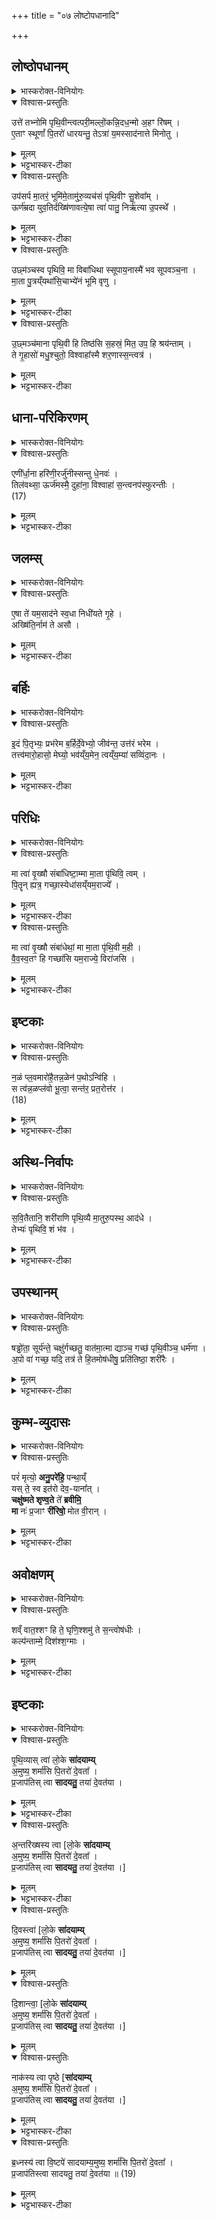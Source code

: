 +++
title = "०७ लोष्टोपधानादि"

+++
<div class="js_include" url="/vedAH_yajuH/taittirIyam/sArasvata-vibhAgaH/AraNyakam/sarva-prastutiH/04_pitR-medhAdi/07_loShTopadhAnAdi"  newLevelForH1="1" includeTitle="true">


## लोष्ठोपधानम्
<details><summary>भास्करोक्त-विनियोगः</summary>

1प्रतिदिशं विधृति-लोष्टानन्वीक्षमाण उपदधाति - उत्ते तभ्नोमीत्यादिभिः प्रतिमन्त्रं प्रथमा जगती । द्वितीया त्रिष्टुप् । तृतीया संस्तारपङ्क्तिः । चतुर्थी मध्येज्योतिर्जगती ॥ 
</details>

<details open><summary>विश्वास-प्रस्तुतिः</summary>

उत्ते॑ तभ्नोमि पृथि॒वीन्त्वत्परी॒मल्लों॒कन्नि॒दध॒न्मो अ॒हꣳ रि॑षम् ।  
ए॒ताꣳ स्थूणां᳚ पि॒तरो॑ धारयन्तु॒ तेऽत्रा॑ य॒मस्साद॑नात्ते मिनोतु ।  
</details>

<details><summary>मूलम्</summary>

उत्ते॑ तभ्नोमि पृथि॒वीन्त्वत्परी॒मल्लों॒कन्नि॒दध॒न्मो अ॒हꣳ रि॑षम् ।  
ए॒ताꣳ स्थूणां᳚ पि॒तरो॑ धारयन्तु॒ तेऽत्रा॑ य॒मस्साद॑नात्ते मिनोतु ।  
</details>

<details><summary>भट्टभास्कर-टीका</summary>

हे प्रेत ! ते तव त्वदर्थं पृथिवीम् उत्तभ्नोमि विधृतिलोष्टैर्दृढीकरोमि त्वत् । षष्ठ्यर्थे पञ्चमी । पर्य् उपरि तवोपरि इमं लोकं निदधत् स्थापयन् अहं मा उ मैव रिषं रिष्टो हिंसितो मा भूवम् । एतां स्थूणां चितिलक्षणां ते त्वदर्थं पितरो धारयन्त्व् अत्र चितौ यमस् ते सादनात् सदनं गृहं मिनोतु ॥  
</details>


<details open><summary>विश्वास-प्रस्तुतिः</summary>

उप॑सर्प मा॒तरं॒ भूमि॑मे॒तामु॑रु॒व्यच॑सं पृथि॒वीꣳ सु॒शेवा᳚म् ।  
ऊर्ण॑म्रदा युव॒तिर्दख्षि॑णावत्ये॒षा त्वा॑ पातु॒ निर्ऋ॑त्या उ॒पस्थे᳚ ।  
</details>

<details><summary>मूलम्</summary>

उप॑सर्प मा॒तरं॒ भूमि॑मे॒तामु॑रु॒व्यच॑सं पृथि॒वीꣳ सु॒शेवा᳚म् ।  
ऊर्ण॑म्रदा युव॒तिर्दख्षि॑णावत्ये॒षा त्वा॑ पातु॒ निर्ऋ॑त्या उ॒पस्थे᳚ ।  
</details>

<details><summary>भट्टभास्कर-टीका</summary>

2उपसर्पेति ॥ सर्वस्य मातृस्थानीयाम् एतां भूमिम् उपसर्प उपगच्छ हे प्रेत! उरुव्यचसं महावकाशां पृथिवीं क्रियाशब्दोऽयम् । प्रथितां विस्तीर्णां सुशेवां सुसुखाम् एषा च भूमिर् ऊर्णम्रदा ऊर्णावन् मृदुतरा स्त्रीवत् सुखकरी मिश्रयित्री वा धान्यादीनां दक्षिणावती दानस्य निमित्तभूता त्वा त्वां निर्ऋत्या उपस्थे विभक्तिव्यत्ययः । मृत्युदेवताया उपस्थात् पार्श्वात् पातु ॥  
</details>

<details open><summary>विश्वास-प्रस्तुतिः</summary>

उछ्म॑ञ्चस्व पृथिवि॒ मा विबा॑धिथा स्सूपाय॒नास्मै॑ भव सूपवञ्च॒ना ।  
मा॒ता पु॒त्रय्ँयथा॑सि॒चाभ्ये॑नं भूमि वृणु ।  
</details>

<details><summary>मूलम्</summary>

उछ्म॑ञ्चस्व पृथिवि॒ मा विबा॑धिथा स्सूपाय॒नास्मै॑ भव सूपवञ्च॒ना ।  
मा॒ता पु॒त्रय्ँयथा॑सि॒चाभ्ये॑नं भूमि वृणु ।  
</details>

<details><summary>भट्टभास्कर-टीका</summary>

3उदिति ॥ श्वसितेरन्तर्भावितण्यर्थस्यैतद्रूपम् । हे पृथिवि! इमं प्रेतम् उच्छ्मञ्चस्व उच्छ्वासय मा विबाधिथा मा विबाधिष्टाः । छान्दसस्सिज्लोपः । अस्मै अस्य प्रेतस्य सूपायना सूपगमना भव सूपवञ्चना सुप्रतिष्ठाना सूपवश्वना अथ चरणीया भव । किञ्च - हे भूमि! एनम् अभिवृणु छादय । यथा माता पुत्रं बालम् अङ्कगतं सिचा वस्त्रदशया अभिवृणोति तद्वत् ॥  
</details>

<details open><summary>विश्वास-प्रस्तुतिः</summary>

उ॒छ्मञ्च॑माना पृथि॒वी हि तिष्ठ॑सि स॒हस्रं॒ मित॒ उप॒ हि श्रय॑न्ताम् ।  
ते गृ॒हासो॑ मधु॒श्चुतो॒ विश्वाहा᳚स्मै शर॒णास्स॒न्त्वत्र॑ ।  
</details>

<details><summary>मूलम्</summary>

उ॒छ्मञ्च॑माना पृथि॒वी हि तिष्ठ॑सि स॒हस्रं॒ मित॒ उप॒ हि श्रय॑न्ताम् ।  
ते गृ॒हासो॑ मधु॒श्चुतो॒ विश्वाहा᳚स्मै शर॒णास्स॒न्त्वत्र॑ ।  
</details>

<details><summary>भट्टभास्कर-टीका</summary>

4उच्छ्मञ्चमानेति ॥ हिशब्दो हेतौ । यस्मात् त्वां पृथिवी विस्तिर्णा उच्छ्मञ्चमाना एतं प्रेतं मातेव बहुमन्यमाना तिष्ठसि । यस्माच्च सहस्रं मितः । वचनव्यत्ययः । मिताः शर्करा उपश्रयन्ताम् उपश्रयन्ते समन्ताद् धारयन्ति । लडर्थे लोट् । यस्मादेवं तस्मात् ते प्रकृताः पृथिवीशर्करा गृहसामानाधिकरण्यात् पुंस्त्वम् । गृहासः गृहभूता मधुश्चुतः मधुरसस्य अन्नस्य मधुन एव वा क्षरितारः विश्वाहा सर्वदा अस्मै प्रेताय शरणा आश्रयभूताः सन्तु भवन्त्व् अत्र लोके ॥  
</details>

## धाना-परिकिरणम्
<details><summary>भास्करोक्त-विनियोगः</summary>

5तिलमिश्राभिर्धानाभिस् त्रिर् अपसव्यं परिकिरति - एणीरित्य् अस्तारपङ्क्तिः ॥ 
</details>


<details open><summary>विश्वास-प्रस्तुतिः</summary>

एणी᳚र्धा॒ना हरि॑णी॒रर्जु॑नीस्सन्तु धे॒नवः॑ ।  
तिल॑वथ्सा॒ ऊर्ज॑मस्मै॒ दुहा॑ना॒ विश्वाहा॑ स॒न्त्वनप॑स्फुरन्तीः ।  
(17)  
</details>

<details><summary>मूलम्</summary>

एणी᳚र्धा॒ना हरि॑णी॒रर्जु॑नीस्सन्तु धे॒नवः॑ ।  
तिल॑वथ्सा॒ ऊर्ज॑मस्मै॒ दुहा॑ना॒ विश्वाहा॑ स॒न्त्वनप॑स्फुरन्तीः ।  
(17)  
</details>

<details><summary>भट्टभास्कर-टीका</summary>

एतशब्दात् 'वर्णादनुदात्तात्' इत्यादिना ङीप्नकारयोश्छान्दस णत्वम्, ‘वा छन्दसि' इति जसि पूर्वसवर्णः । एणीः श्वेता धाना भ्रष्टा यवा हरिणीर् हरितवर्णाः । अर्जुनीः शुद्धा भर्जनविशेष वर्णभेदा एवम्भूता धाना अस्मै प्रेताय धेनवः सन्तु तद्वत् कामदुधास्सन्तु । तिलवत्सा मिश्रितास् तिलास् तासां वत्सत्वेन रूप्यन्ते तिलैर्वा वत्सस् तद्वत्यः । उर्जम् अन्नं बलं वा दुहानाः क्षरन्त्यः विश्वाहा विश्वेष्वहस्सु सर्वदा अनपस्फुरन्तीर् अचलन्त्यः सन्तु ॥  
</details>

## जलम्स्
<details><summary>भास्करोक्त-विनियोगः</summary>

6अन्तश्शरा[श्शराव]स्थजलं दक्षिणत उपदधाति - एषेति ॥ 
</details>

<details open><summary>विश्वास-प्रस्तुतिः</summary>

ए॒षा ते॑ यम॒साद॑ने स्व॒धा निधी॑यते गृ॒हे ।  
अख्षि॑ति॒र्नाम॑ ते असौ ।  
</details>

<details><summary>मूलम्</summary>

ए॒षा ते॑ यम॒साद॑ने स्व॒धा निधी॑यते गृ॒हे ।  
अख्षि॑ति॒र्नाम॑ ते असौ ।  
</details>

<details><summary>भट्टभास्कर-टीका</summary>

हे प्रेत! यमसादने यमराष्ट्रं यत् ते गृहं तत्र एषा स्वधा निधीयते स्थाप्यते । सा ते अक्षितिर् नाम प्रसिद्ध्य् अक्षीणा ह्य् असाविति प्रेतस्य नाम सम्बुद्ध्या निर्देशः यज्ञशर्मन् ।।  
</details>

## बर्हिः
<details><summary>भास्करोक्त-विनियोगः</summary>

7समूलं बर्हिर्दक्षिणा स्तृणाति - इदमिति त्रिष्टुभा ॥ 
</details>


<details open><summary>विश्वास-प्रस्तुतिः</summary>

इ॒दं पि॒तृभ्यः॒ प्रभ॑रेम ब॒र्हिर्दे॒वेभ्यो॒ जीव॑न्त॒ उत्त॑रं भरेम ।  
तत्त्व॑मारो॒हासो॒ मेघ्यो॒ भव॑य्ँय॒मेन॒ त्वय्ँय॒म्या॑ सव्विंदा॒नः ।  
</details>

<details><summary>मूलम्</summary>

इ॒दं पि॒तृभ्यः॒ प्रभ॑रेम ब॒र्हिर्दे॒वेभ्यो॒ जीव॑न्त॒ उत्त॑रं भरेम ।  
तत्त्व॑मारो॒हासो॒ मेघ्यो॒ भव॑य्ँय॒मेन॒ त्वय्ँय॒म्या॑ सव्विंदा॒नः ।  
</details>

<details><summary>भट्टभास्कर-टीका</summary>

इदं बर्हिः प्रभरेम प्रहरेम । 'हृग्रहोर्भः' इति भः । प्रहरेम स्थापयामः । देवेभ्यः देवत्वमापन्नेभ्यः जीवन्तः स्वस्थास्सन्तः वयम् उत्तरम् उत्कृष्टतरं यथा तथा भरेम । उत्तरमिति विशेषविवक्षया पुनर्वचनम् । तद् बर्हिस् त्वमारोह असौ यज्ञशर्मन् । ओकारपाठस्तु छान्दसः । मेघ्यः मेघस्थितः वायुर् भवन् अनुस्वारस्तु छान्दसः । प्रेतत्वादन्तरिक्षे चरन् यमेन यम्या च संविदान ऐकमत्यं गतस् तत्र गतस् तयोरनुज्ञां लभमानः यमी यमस्य स्वसा भार्या वा ॥  
</details>

## परिधिः
<details><summary>भास्करोक्त-विनियोगः</summary>

8पालाशान् परिधीन् चतुरः प्रतिदिशं प्रसव्यं परिदधाति - मा त्वेति द्वाभ्याम् ॥  
पूर्वया पूर्वापरौ । उत्तरया दक्षिणोत्तरौ ।
</details>

<details open><summary>विश्वास-प्रस्तुतिः</summary>

मा त्वा॑ वृ॒ख्षौ संबा॑धिष्टा॒म्मा मा॒ता पृ॑थिवि॒ त्वम् ।  
पि॒तॄन् ह्यत्र॒ गच्छा॒स्येधा॑सय्ँयम॒राज्ये᳚ ।  
</details>

<details><summary>मूलम्</summary>

मा त्वा॑ वृ॒ख्षौ संबा॑धिष्टा॒म्मा मा॒ता पृ॑थिवि॒ त्वम् ।  
पि॒तॄन् ह्यत्र॒ गच्छा॒स्येधा॑सय्ँयम॒राज्ये᳚ ।  
</details>

<details><summary>भट्टभास्कर-टीका</summary>

हे प्रेत! त्वां वृक्षौ तद्विकारौ परिधी मा बाधिष्टां मा बाधिषाताम् । हे पृथिवि! त्वं च सर्वमाता सती इमं प्रेतं मा बाधिष्ठाः । हे प्रेत! त्वं हि यत्र स्थाने स्थितान् पितॄन् गच्छासि गच्छेस् तत्र यमराज्ये त्वम् एधास्य् अहं च अत्रैव लोके एधासम् एधिषीय ॥  
</details>

<details open><summary>विश्वास-प्रस्तुतिः</summary>

मा त्वा॑ वृ॒ख्षौ संबा॑धेथां॒ मा मा॒ता पृ॑थि॒वी म॒ही ।  
वै॒व॒स्व॒तꣳ हि गच्छा॑सि यम॒राज्ये॒ विरा॑जसि ।  
</details>

<details><summary>मूलम्</summary>

मा त्वा॑ वृ॒ख्षौ संबा॑धेथां॒ मा मा॒ता पृ॑थि॒वी म॒ही ।  
वै॒व॒स्व॒तꣳ हि गच्छा॑सि यम॒राज्ये॒ विरा॑जसि ।  
</details>

<details><summary>भट्टभास्कर-टीका</summary>

9उत्तमे मन्त्रे पूर्वम् अर्धं गतम् । मही महती वैवस्वतं गच्छासि गच्छेर् गत्वा च यमराज्ये स्थाने विराजसि विराज ॥  
</details>


## इष्टकाः
<details><summary>भास्करोक्त-विनियोगः</summary>

10मध्ये इषीका निदधाति - नळमित्यनुष्टुभा ॥ 
</details>

<details open><summary>विश्वास-प्रस्तुतिः</summary>

न॒ळं प्ल॒वमारो॑है॒तन्न॒ळेन॑ प॒थोऽन्वि॑हि ।  
स त्व॑न्न॒ळप्ल॑वो भू॒त्वा॒ सन्त॑र॒ प्रत॒रोत्त॑र ।  
(18)  
</details>

<details><summary>मूलम्</summary>

न॒ळं प्ल॒वमारो॑है॒तन्न॒ळेन॑ प॒थोऽन्वि॑हि ।  
स त्व॑न्न॒ळप्ल॑वो भू॒त्वा॒ सन्त॑र॒ प्रत॒रोत्त॑र ।  
(18)  
</details>

<details><summary>भट्टभास्कर-टीका</summary>

यो जले प्लवते न मज्जति स प्लवः नळेः कल्पितम् एतं प्लवम् आरोह तेन नळेन प्लवेन सर्वान् मार्गान् अन्विह्य् अनुगच्छ । स त्वं नः कल्पितप्लवो भूत्वा यत्तरितव्यं नद्यादि मार्गे सन्तर प्रतर प्रकर्षेण तर उत्तर उत्तरपारं प्राप्नुहि ।।  
</details>

## अस्थि-निर्वापः
<details><summary>भास्करोक्त-विनियोगः</summary>

11अस्थीनि तेषु दर्भेषु निवपति - सवितेत्यादि ॥ 
</details>

<details open><summary>विश्वास-प्रस्तुतिः</summary>

स॒वि॒तैतानि॒ शरी॑राणि पृथि॒व्यै मा॒तुरु॒पस्थ॒ आद॑धे ।  
तेभ्यः॑ पृथिवि॒ शं भ॑व ।  
</details>

<details><summary>मूलम्</summary>

स॒वि॒तैतानि॒ शरी॑राणि पृथि॒व्यै मा॒तुरु॒पस्थ॒ आद॑धे ।  
तेभ्यः॑ पृथिवि॒ शं भ॑व ।  
</details>

<details><summary>भट्टभास्कर-टीका</summary>

गता । तेभ्यः शरीरेभ्यः हे पृथिवि ! त्वं शम्भव ॥
</details>

## उपस्थानम्
<details><summary>भास्करोक्त-विनियोगः</summary>

12यथाङ्गमङ्गानि सन्निधायोपतिष्ठते - तत्र मन्त्रः - षड्ढोता सूर्यं ते चक्षुरिति ॥
</details>


<details open><summary>विश्वास-प्रस्तुतिः</summary>

षड्ढो॑ता॒ सूर्य॑न्ते॒ चक्षु॑र्गच्छतु॒ वात॑मा॒त्मा द्याञ्च॒ गच्छ॑ पृथि॒वीञ्च॒ धर्म॑णा ।  
अ॒पो वा॑ गच्छ॒ यदि॒ तत्र॑ ते हि॒तमोष॑धीषु॒ प्रति॑तिष्ठा॒ शरी॑रैः ।  
</details>

<details><summary>मूलम्</summary>

षड्ढो॑ता॒ सूर्य॑न्ते॒ चक्षु॑र्गच्छतु॒ वात॑मा॒त्मा द्याञ्च॒ गच्छ॑ पृथि॒वीञ्च॒ धर्म॑णा ।  
अ॒पो वा॑ गच्छ॒ यदि॒ तत्र॑ ते हि॒तमोष॑धीषु॒ प्रति॑तिष्ठा॒ शरी॑रैः ।  
</details>


<details><summary>भट्टभास्कर-टीका</summary>

'सूर्यं ते चक्षुः । वातं प्राणः' इति षड्ढोता पूर्वमेव व्याख्यातः । इयानेव भेदस् ते तव स्वभूतं चक्षुरिन्द्रियं सूर्यं साकाङ्क्षत्वात् समानार्थायामृचि दर्शनाच्च गच्छत्विति गम्यते । एवं वातं प्राण इत्यादावपि द्रष्टव्यम् । द्यां पृष्ठं; स्पर्शनात् पृष्ठम् । त्वयि पृष्ठलग्नं सूक्ष्मशरीरं द्युलोकं गच्छतु । आप्नोतेर् आत्मा व्यापी श्रोत्रेन्द्रियम् अन्तरिक्षं स्वप्रकृतिं गच्छतु । अङ्गैर् अङ्गानि । विभक्तिव्यत्ययः । यज्ञं गच्छत्व् अङ्गैर्वा त्वं यज्ञं गच्छ यज्ञाङ्गं शरीरम् आप्नुहि शरीरे भस्मीभूते पृथिवीं गच्छ तया सह एकीभव । एतावानेव मन्त्रः । 'वाचस्पते'20 इत्यादिकस्तु मन्त्रशेषो ग्रहाभिधानाख्यो होमेष्वेवोक्तः पुरस्तात् । 'सूर्यं ते चक्षुः' इति गतम् ॥  
</details>

## कुम्भ-व्युदासः
<details><summary>भास्करोक्त-विनियोगः</summary>

13भुक्तभोगेन वाससा कुम्भं निमृज्य  
शिरसा उपरि दक्षिणां व्युदस्यति - परमिति त्रिष्टुभा ॥ 
</details>


<details open><summary>विश्वास-प्रस्तुतिः</summary>

परं॑ मृत्यो॒ **अनु॒परे॑हि॒** पन्था॒य्ँ  
यस् ते॒ स्व इत॑रो देव॒-याना᳚त् ।  
**चक्षु॑ष्मते शृण्व॒ते** ते᳚ **ब्रवीमि॒**  
**मा** नः॑ प्र॒जाꣳ **री॑रिषो॒** मोत वी॒रान् ।  
</details>

<details><summary>मूलम्</summary>

परं॑ मृत्यो॒ अनु॒परे॑हि॒ पन्था॒य्ँयस्ते॒ स्व इत॑रो देव॒याना᳚त् ।  
चक्षु॑ष्मते शृण्व॒ते ते᳚ ब्रवीमि॒ मा नः॑ प्र॒जाꣳ री॑रिषो॒ मोत वी॒रान् ।  
</details>

<details><summary>भट्टभास्कर-टीका</summary>

वस्यमानं वासो मृत्युत्वेन रूप्यते । हे मृत्यो! देवा येन पथा यान्ति स देव यानः पन्थास् तं विना परम् अन्यं पन्थां पन्थानम् अनुपरेह्य् अनुपरागच्छ तद्गामिनं जनम् अनुवर्तस्व । अयं पुनरस्मत्पिता देवयानं पन्थानमभिप्रस्थितस् तं माऽनुपरागच्छ । किञ्च - चक्षुष्मांश्च त्वं भवसि । ब्रुवतो मे श्रद्धां द्रष्टुं शृण्वंश्च भवसि । न अनादरेण पराङ्मुखः । अतश् चक्षुष्मते च शृण्वते च ब्रवीमि । किं ब्रवीषि? नो ऽस्माकं प्रजां दुहितृदौहित्रादि मा रीरिषः मा हिंसीः । मा उत मोत मा च वीरान् पुत्रपौत्रादिकान् ॥  
</details>

## अवोक्षणम्
<details><summary>भास्करोक्त-विनियोगः</summary>

14उदपात्रेणोदुम्बर-शाखयाऽवोक्षति - शं वात इति ॥ 
</details>


<details open><summary>विश्वास-प्रस्तुतिः</summary>

शव्ँ वात॒श्शꣳ हि ते॒ घृणि॒श्शमु॑ ते स॒न्त्वोष॑धीः ।  
कल्प॑न्ताम्मे॒ दिश॑श्श॒ग्माः ।  
</details>

<details><summary>मूलम्</summary>

शव्ँ वात॒श्शꣳ हि ते॒ घृणि॒श्शमु॑ ते स॒न्त्वोष॑धीः ।  
कल्प॑न्ताम्मे॒ दिश॑श्श॒ग्माः ।  
</details>

<details><summary>भट्टभास्कर-टीका</summary>

वातस् ते शम् अस्तु । घृणिर् आदित्यः सोऽपि ते शम् अस्तु । ओषधीर् ओषधयश्च ते शं सन्तु । मे मह्यं दिशः शग्माः सुखा भवन्तु ॥  
</details>

## इष्टकाः
<details><summary>भास्करोक्त-विनियोगः</summary>

15-16इष्टकाः प्रतिदिशम् अनन्वीक्षमाण उपदधाति -  
मध्ये पञ्चमीम् ।
</details>


<details open><summary>विश्वास-प्रस्तुतिः</summary>

पृ॒थि॒व्यास् त्वा॑ लो॒के **सा॑दयाम्य्**  
अ॒मुष्य॒ शर्मा॑सि पि॒तरो॑ दे॒वता᳚ ।  
प्र॒जाप॑तिस् त्वा **सादयतु॒** तया॑ दे॒वत॑या ।  
</details>

<details><summary>मूलम्</summary>

पृ॒थि॒व्यास्त्वा॑ लो॒के सा॑दयाम्य॒मुष्य॒ शर्मा॑सि पि॒तरो॑ दे॒वता᳚ ।  
प्र॒जाप॑तिस्त्वा सादयतु॒ तया॑ दे॒वत॑या ।  
</details>

<details><summary>भट्टभास्कर-टीका</summary>

तस्माद् दक्षिणे षष्ठीम् । पृथिव्यास्त्वा यस्य लोकस्य पृथिव्य् अधिष्ठात्री स पृथिव्या लोकस् तत्र त्या त्वां सादयामि हे इष्टके !  
अमुष्य नामनिर्देशष्षष्ठया यज्ञशर्मणः **शर्म** शरणम् **असि** **पितरश्च देवता**! त्वा त्वां प्रजापतिः सादयतु ।
सा च त्वं तया देवतया अङ्गिरस इव ध्रुवा सीद निश्चला सीद । एतेन उत्तरा व्याख्याताः ।
</details>

<details open><summary>विश्वास-प्रस्तुतिः</summary>

अ॒न्तरि॑ख्षस्य त्वा [लो॒के **सा॑दयाम्य्**  
अ॒मुष्य॒ शर्मा॑सि पि॒तरो॑ दे॒वता᳚ ।  
प्र॒जाप॑तिस् त्वा **सादयतु॒** तया॑ दे॒वत॑या ।]
</details>

<details><summary>मूलम्</summary>

अ॒न्तरि॑ख्षस्य त्वा 
</details>

<details><summary>भट्टभास्कर-टीका</summary>

तत्र च आदितस्त्रिषु लोकेषु सादयामीत्यादेरनुषङ्गः । 
</details>


<details open><summary>विश्वास-प्रस्तुतिः</summary>

दि॒वस्त्वा॑ [लो॒के **सा॑दयाम्य्**  
अ॒मुष्य॒ शर्मा॑सि पि॒तरो॑ दे॒वता᳚ ।  
प्र॒जाप॑तिस् त्वा **सादयतु॒** तया॑ दे॒वत॑या ।]
</details>

<details><summary>मूलम्</summary>

दि॒वस्त्वा॑ 
</details>


<details open><summary>विश्वास-प्रस्तुतिः</summary>

दि॒शान्त्वा॒ [लो॒के **सा॑दयाम्य्**  
अ॒मुष्य॒ शर्मा॑सि पि॒तरो॑ दे॒वता᳚ ।  
प्र॒जाप॑तिस् त्वा **सादयतु॒** तया॑ दे॒वत॑या ।]
</details>

<details><summary>मूलम्</summary>

दि॒शान्त्वा॒ 
</details>

<details open><summary>विश्वास-प्रस्तुतिः</summary>

नाक॑स्य त्वा पृ॒ष्ठे [**सा॑दयाम्य्**  
अ॒मुष्य॒ शर्मा॑सि पि॒तरो॑ दे॒वता᳚ ।  
प्र॒जाप॑तिस् त्वा **सादयतु॒** तया॑ दे॒वत॑या ।]
</details>

<details><summary>मूलम्</summary>

नाक॑स्य त्वा 
</details>

<details><summary>भट्टभास्कर-टीका</summary>

चतुर्थे, पञ्चमे च सादयामीत्यादेर् अनुषङ्गः । 

नाकस्य सुवर्गस्य लोकस्य पृष्ठे प्रधाने सादयामि 
</details>


<details open><summary>विश्वास-प्रस्तुतिः</summary>

ब्र॒ध्नस्य॑ त्वा वि॒ष्टपे॑ सादयाम्य॒मुष्य॒ शर्मा॑सि पि॒तरो॑ दे॒वता᳚ ।  
प्र॒जाप॑तिस्त्वा सादयतु॒ तया॑ दे॒वत॑या ॥ (19)
</details>

<details><summary>मूलम्</summary>

ब्र॒ध्नस्य॑ त्वा वि॒ष्टपे॑ सादयाम्य॒मुष्य॒ शर्मा॑सि पि॒तरो॑ दे॒वता᳚ ।  
प्र॒जाप॑तिस्त्वा सादयतु॒ तया॑ दे॒वत॑या ॥ (19)
</details>

<details><summary>भट्टभास्कर-टीका</summary>

ब्रध्नस्य आदित्यस्य विष्टपे विगततापे स्थाने सादयामीत्यादिः ॥  
इत्यारण्यके चतुर्थे सप्तमोऽनुवाकः ॥
</details>



</div>